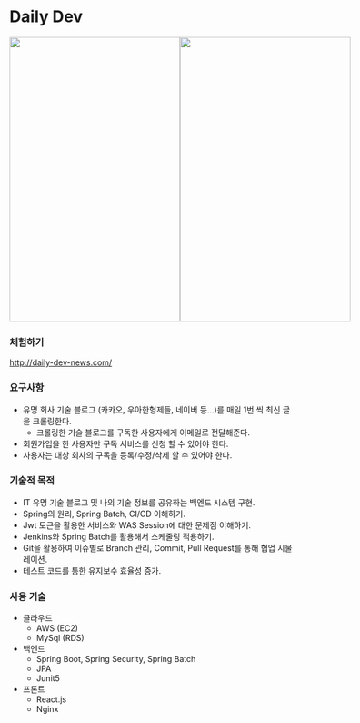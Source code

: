 # Daily Dev

<div style="display: flex">
<img src="https://user-images.githubusercontent.com/51324045/227776120-a20614dc-a7ee-42ee-af2a-ffae34c6784b.gif" width="300" height="500"/>

<img src="https://user-images.githubusercontent.com/51324045/227776270-bcefe171-7077-49b3-8801-83a8cbd4d2c4.gif" width="300" height="500"/>
</div>

### 체험하기
http://daily-dev-news.com/

### 요구사항
* 유명 회사 기술 블로그 (카카오, 우아한형제들, 네이버 등...)를 매일 1번 씩 최신 글을 크롤링한다. 
  * 크롤링한 기술 블로그를 구독한 사용자에게 이메일로 전달해준다.
* 회원가입을 한 사용자만 구독 서비스를 신청 할 수 있어야 한다.
* 사용자는 대상 회사의 구독을 등록/수정/삭제 할 수 있어야 한다.


### 기술적 목적
  * IT 유명 기술 블로그 및 나의 기술 정보를 공유하는 백엔드 시스템 구현.
  * Spring의 원리, Spring Batch, CI/CD 이해하기.
  * Jwt 토큰을 활용한 서비스와 WAS Session에 대한 문제점 이해하기.
  * Jenkins와 Spring Batch를 활용해서 스케줄링 적용하기.
  * Git을 활용하여 이슈별로 Branch 관리, Commit, Pull Request를 통해 협업 시물레이션.
  * 테스트 코드를 통한 유지보수 효율성 증가.

### 사용 기술 
* 클라우드
  * AWS (EC2)
  * MySql (RDS)
* 백엔드
  * Spring Boot, Spring Security, Spring Batch
  * JPA
  * Junit5
* 프론트
  * React.js
  * Nginx
